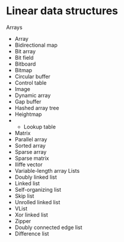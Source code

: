 Linear data structures
======================
Arrays
* Array
* Bidirectional map
* Bit array
* Bit field
* Bitboard
* Bitmap
* Circular buffer
* Control table
* Image
* Dynamic array
* Gap buffer
* Hashed array tree
* Heightmap
* * Lookup table
* Matrix
* Parallel array
* Sorted array
* Sparse array
* Sparse matrix
* Iliffe vector
* Variable-length array
Lists
* Doubly linked list
* Linked list
* Self-organizing list
* Skip list
* Unrolled linked list
* VList
* Xor linked list
* Zipper
* Doubly connected edge list
* Difference list
